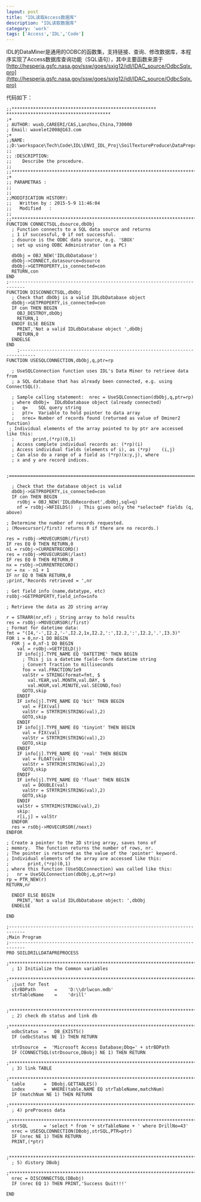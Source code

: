 ```yaml
---
layout: post
title: "IDL读取Access数据库"
description: "IDL读取数据库"
category: 'work'
tags: ['Access','IDL','Code']
---
```


IDL的DataMiner是通用的ODBC的函数集，支持链接、查询、修改数据库，本程序实现了Access数据库查询功能（SQL语句），其中主要函数来源于[http://hesperia.gsfc.nasa.gov/ssw/goes/sxig12/idl/IDAC_source/OdbcSqlx.pro](http://hesperia.gsfc.nasa.gov/ssw/goes/sxig12/idl/IDAC_source/OdbcSqlx.pro)

<!--more-->

代码如下：

    ;;******************************************************     ***************************************
    ;+
    ; AUTHOR: wuxb,CAREERI/CAS,Lanzhou,China,730000
    ; Email: wavelet2008@163.com
    ;+
    ;;NAME:
    ;;D:\workspace\Tech\Code\IDL\ENVI_IDL_Proj\SoilTextureProduce\DataPreprocessing\SoilDirllDataPreprocess.pro
    ;;
    ;; :DESCRIPTION:
    ;;    Describe the procedure.
    ;;
    ;;*********************************************************************************************
    ;+
    ;; PARAMETRAS :
    ;;
    ;;
    ;;MODIFICATION HISTORY:
    ;;   Written by : 2015-5-9 11:46:04
    ;;   Modified   : 
    ;;
    ;;*********************************************************************************************
    FUNCTION CONNECTSQL,dsource,dbObj
      ; Function connects to a SQL data source and returns
      ; 1 if successful, 0 if not successful.
      ; dsource is the ODBC data source, e.g. 'SBOX'
      ; set up using ODBC Administrator (on a PC)

      dbObj = OBJ_NEW('IDLdbDatabase')
      dbObj->CONNECT,datasource=dsource  
      dbObj->GETPROPERTY,is_connected=con
      RETURN,con
    END
    ;----------------------------------------------------------------------------
    FUNCTION DISCONNECTSQL,dbObj
      ; Check that dbObj is a valid IDLdbDatabase object
      dbObj->GETPROPERTY,is_connected=con
      IF con THEN BEGIN
        OBJ_DESTROY,dbObj
        RETURN,1
      ENDIF ELSE BEGIN
        PRINT,'Not a valid IDLdbDatabase object ',dbObj
        RETURN,0
      ENDELSE
    END
        ;----------------------------------------------------------------------------
    FUNCTION USESQLCONNECTION,dbObj,q,ptr=rp

      ; UseSQLConnection function uses IDL's Data Miner to retrieve data from
      ; a SQL database that has already been connected, e.g. using ConnectSQL().

      ; Sample calling statement:  nrec = UseSQLConnection(dbObj,q,ptr=rp)
      ; where dbObj=  IDLdbDatabase object (already connected)
      ;   q=    SQL query string
      ;   ptr=  Variable to hold pointer to data array
      ;   nrec= Number of records found (returned as value of Dminer2 function)
     ; Individual elements of the array pointed to by ptr are accessed like this:
      ;       print,(*rp)(0,1)
      ; Access complete individual records as: (*rp)(i)
      ; Access individual fields (elements of i), as (*rp)    (i,j)
      ; Can also do a range of a field as (*rp)(x:y,j), where
      ; x and y are record indices.

      ;=======================================================================

      ; Check that the database object is valid
      dbObj->GETPROPERTY,is_connected=con
      IF con THEN BEGIN
        rsObj = OBJ_NEW('IDLdbRecordset',dbObj,sql=q)
        nf = rsObj->NFIELDS()  ; This gives only the *selected* fields (q, above)

    ; Determine the number of records requested.
    ; (Movecursor(/first) returns 0 if there are no records.)

    res = rsObj->MOVECURSOR(/first)
    IF res EQ 0 THEN RETURN,0
    n1 = rsObj->CURRENTRECORD()
    res = rsObj->MOVECURSOR(/last)
    IF res EQ 0 THEN RETURN,0
    nx = rsObj->CURRENTRECORD()
    nr = nx - n1 + 1
    IF nr EQ 0 THEN RETURN,0
    ;print,'Records retrieved = ',nr

    ; Get field info (name,datatype, etc)
    rsObj->GETPROPERTY,field_info=info

    ; Retrieve the data as 2D string array

    r = STRARR(nr,nf) ; String array to hold results
    res = rsObj->MOVECURSOR(/first)
    ; Format for datetime data:
    fmt = "(I4,'-',I2.2,'-',I2.2,1x,I2.2,':',I2.2,':',I2.2,'.',I3.3)"
    FOR i = 0,nr-1 DO BEGIN
      FOR j = 0,nf-1 DO BEGIN
        val = rsObj->GETFIELD(j)
        IF info[j].TYPE_NAME EQ 'DATETIME' THEN BEGIN
          ; This j is a datetime field--form datetime string
          ; Convert fraction to milliseconds
          foo = val.FRACTION/1e9
          valStr = STRING(format=fmt, $
            val.YEAR,val.MONTH,val.DAY, $
            val.HOUR,val.MINUTE,val.SECOND,foo)
          GOTO,skip
        ENDIF
        IF info[j].TYPE_NAME EQ 'bit' THEN BEGIN
          val = FIX(val)
          valStr = STRTRIM(STRING(val),2)
          GOTO,skip
        ENDIF
        IF info[j].TYPE_NAME EQ 'tinyint' THEN BEGIN
          val = FIX(val)
          valStr = STRTRIM(STRING(val),2)
          GOTO,skip
        ENDIF
        IF info[j].TYPE_NAME EQ 'real' THEN BEGIN
          val = FLOAT(val)
          valStr = STRTRIM(STRING(val),2)
          GOTO,skip
        ENDIF
        IF info[j].TYPE_NAME EQ 'float' THEN BEGIN
          val = DOUBLE(val)
          valStr = STRTRIM(STRING(val),2)
          GOTO,skip
        ENDIF
        valStr = STRTRIM(STRING(val),2)
        skip:
        r[i,j] = valStr
      ENDFOR
      res = rsObj->MOVECURSOR(/next)
    ENDFOR

    ; Create a pointer to the 2D string array, saves tons of
    ; memory.  The function returns the number of rows, nr.
    ; The pointer is returned as the value of the 'pointer' keyword.
    ; Individual elements of the array are accessed like this:
    ;       print,(*rp)(0,1)
    ; where this function (UseSQLConnection) was called like this:
    ;   nr = UseSQLConnection(dbObj,q,ptr=rp)
    rp = PTR_NEW(r)
    RETURN,nr

      ENDIF ELSE BEGIN
        PRINT,'Not a valid IDLdbDatabase object: ',dbObj
      ENDELSE

    END

    ;----------------------------------------------------------------------------
    ;Main Program
    ;----------------------------------------------------------------------------
    PRO SOILDRILLDATAPREPROCESS
      ;**************************************************************************
      ; 1) Initialize the Common variables
      ;**************************************************************************
      ;just for Test
      strBDPath       =    'D:\\drlwcon.mdb'
      strTableName    =    'drill'

      ;**************************************************************************
      ; 2) check db status and link db
      ;**************************************************************************
      odbcStatus  =   DB_EXISTS()
      IF (odbcStatus NE 1) THEN RETURN

      strDsource  =  'Microsoft Access Database;Dbq=' + strBDPath
      IF (CONNECTSQL(strDsource,DBobj) NE 1) THEN RETURN
      ;**************************************************************************
      ; 3) link TABLE
      ;**************************************************************************
      table       =  DBobj.GETTABLES()
      index       =  WHERE(table.NAME EQ strTableName,matchNum)
      IF (matchNum NE 1) THEN RETURN
      ;**************************************************************************
      ; 4) preProcess data
      ;**************************************************************************
      strSQL      = 'select * from '+ strTableName + ' where DrillNo=43'
      nrec = USESQLCONNECTION(DBobj,strSQL,PTR=ptr)
      IF (nrec NE 1) THEN RETURN
      PRINT,(*ptr)
  
      ;**************************************************************************
      ; 5) distory DBobj
      ;**************************************************************************
      nrec = DISCONNECTSQL(DBobj)
      IF (nrec EQ 1) THEN PRINT,'Success Quit!!!'
  
    END